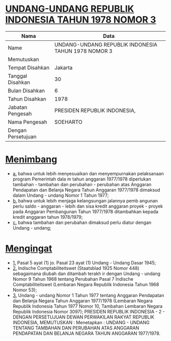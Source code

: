 # [UNDANG-UNDANG REPUBLIK INDONESIA TAHUN 1978 NOMOR 3](http://example.org/legal/document/uu/1978/3)

| Nama | Data |
| ------ | ----- |
|Name|UNDANG-UNDANG REPUBLIK INDONESIA TAHUN 1978 NOMOR 3|
|Memutuskan||
|Tempat Disahkan|Jakarta|
|Tanggal Disahkan|30|
|Bulan Disahkan|6|
|Tahun Disahkan|1978|
|Jabatan Pengesah|PRESIDEN REPUBLIK INDONESIA,|
|Nama Pengesah|SOEHARTO|
|Dengan Persetujuan||
# [Menimbang](http://example.org/legal/document/uu/1978/3/menimbang)

* [a.](http://example.org/legal/document/uu/1978/3/menimbang/point/a) bahwa untuk lebih menyesuaikan dan menyempurnakan pelaksanaan program Pemerintah dala m tahun anggaran 1977/1978 diperlukan tambahan - tambahan dan perubahan - perubahan atas Anggaran Pendapatan dan Belanja Negara Tahun Anggaran 1977/1978 dimaksud dalam Undang - undang Nomor 1 Tahun 1977;
* [b.](http://example.org/legal/document/uu/1978/3/menimbang/point/b) bahwa untuk lebih menjaga kelangsungan jalannya pemb angunan perlu saldo - anggaran - lebih dan sisa kredit anggaran proyek - proyek pada Anggaran Pembangunan Tahun 1977/1978 ditambahkan kepada kredit anggaran tahun 1978/1979;
* [c.](http://example.org/legal/document/uu/1978/3/menimbang/point/c) bahwa tambahan dan perubahan dimaksud perlu diatur dengan Undang - undang;
# [Mengingat](http://example.org/legal/document/uu/1978/3/mengingat)

* [1.](http://example.org/legal/document/uu/1978/3/mengingat/point/0001) Pasal 5 ayat (1) jo. Pasal 23 ayat (1) Undang - Undang Dasar 1945;
* [2.](http://example.org/legal/document/uu/1978/3/mengingat/point/0002) Indische Comptabiliteitswet (Staatsblad 1925 Nomor 448) sebagaimana diubah dan ditambah terakh ir dengan Undang - undang Nomor 9 Tahun 1968 tentang Perubahan Pasal 7 Indische Comptabiliteitswet (Lembaran Negara Republik Indonesia Tahun 1968 Nomor 53);
* [3.](http://example.org/legal/document/uu/1978/3/mengingat/point/0003) Undang - undang Nomor 1 Tahun 1977 tentang Anggaran Pendapatan dan Belanja Negara Tahun Anggaran 1977/1978 (Lembaran Negara Republik Indonesia Tahun 1977 Nomor 10, Tambahan Lembaran Negara Republik Indonesia Nomor 3097); PRESIDEN REPUBLIK INDONESIA - 2 - DENGAN PERSETUJUAN DEWAN PERWAKILAN RAKYAT REPUBLIK INDONESIA, MEMUTUSKAN : Menetapkan : UNDANG - UNDANG TENTANG TAMBAHAN DAN PERUBAHAN ATAS ANGGARAN PENDAPATAN DAN BELANJA NEGARA TAHUN ANGGARAN 1977/1978.